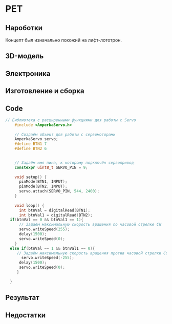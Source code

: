 # PET

## Нароботки
Концепт был изначально похожий на лифт-лототрон.

## 3D-модель

## Электроника

## Изготовление и сборка

## Code
```c++
// Библиотека с расширенными функциями для работы с Servo
    #include <AmperkaServo.h>
     
    // Создаём объект для работы с сервомоторами
    AmperkaServo servo;
    #define BTN1 7
    #define BTN2 6

     
    // Задаём имя пина, к которому подключён сервопривод
    constexpr uint8_t SERVO_PIN = 9;
     
    void setup() {
      pinMode(BTN1, INPUT);
      pinMode(BTN2, INPUT);
      servo.attach(SERVO_PIN, 544, 2400);
    }
     
    void loop() {
      int btnVal = digitalRead(BTN1);
      int btnVal1 = digitalRead(BTN2);
  if(btnVal == 0 && btnVal1 == 1){
      // Задаём максимальную скорость вращения по часовой стрелке CW
      servo.writeSpeed(255);
      delay(1500);
      servo.writeSpeed(0);
    }
  else if(btnVal == 1 && btnVal1 == 0){
     // Задаём максимальную скорость вращения против часовой стрелки CCW
       servo.writeSpeed(-255);
      delay(1500);
      servo.writeSpeed(0);
     }
     
  }
```
## Результат

## Недостатки

